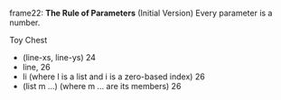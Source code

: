 frame22: **The Rule of Parameters** (Initial Version) Every parameter is a number.

Toy Chest
- (line-xs, line-ys) 24
- line, 26
- li (where l is a list and i is a zero-based index) 26
- (list m …) (where m … are its members) 26